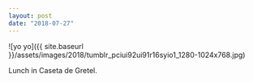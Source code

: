 ```yaml
---
layout: post
date: "2018-07-27"
---
```


![yo yo]({{ site.baseurl }}/assets/images/2018/tumblr_pciui92ui91r16syio1_1280-1024x768.jpg)

Lunch in Caseta de Gretel.
